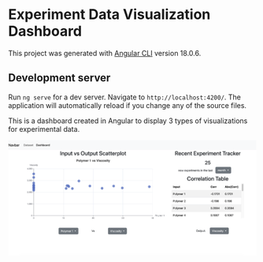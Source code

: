 # Experiment Data Visualization Dashboard

This project was generated with [Angular CLI](https://github.com/angular/angular-cli) version 18.0.6.

## Development server

Run `ng serve` for a dev server. Navigate to `http://localhost:4200/`. The application will automatically reload if you change any of the source files.

This is a dashboard created in Angular to display 3 types of visualizations for experimental data.

![screenshot](dashboard_screenshot.png)
